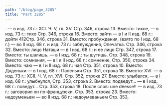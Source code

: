 ```yaml
---
path: "/blog/page_3285"
title: "Part 3285"
---
```


. — в изд. 73 г.: XCI.
Ч. V, гл. XV.
Стр. 346, строка 13.
Вместо: тихое, — в изд. 73 г.: тихо
Стр. 346, строка 16.
Вместо: зайти — в I и II изд. 68 г.: дойти
412Стр. 346, строка 31.
Вместо: пробуждения, (взято по I изд. 68 г.) — во II изд. 68 г. и изд. 73 г.: заблуждения, Опечатка.
Стр. 346, строка 32.
Вместо: лицо Наташи — в I изд. 68 г.: и ее лицо
Стр. 347, строка 17.
Вместо: ты шалишь. — в I изд. 68 г.: ты шутишь.
Стр. 348, строка 19.
Вместо: сомнения, — в I и II изд. 68 г.: сомнение,
Стр. 350, строка 34.
Вместо: чаю — в I и II изд. 68 г.: чая
Стр. 351, строка 10.
Вместо: Дяденьки — в I изд. 68 г.: Папеньки
Стр. 351, строка 18.
Вместо: XVI. — в изд. 73 г.: XCII.
Ч. V, гл. XVI.
Стр. 352, строка 27.
Вместо: улыбался, — в I изд. 68 г.: улыбнулся,
Стр. 353, строка 2.
Вместо: подведут... — в I изд. 68 г.: поведут...
Стр. 353, строка 18.
После слов: une déesse!! — в изд. 73 г.: заговорил он по-французски.
Стр. 353, строка 23.
Вместо: недоуменьем — во II изд. 68 г.: недоумеваньем
Стр. 353,
